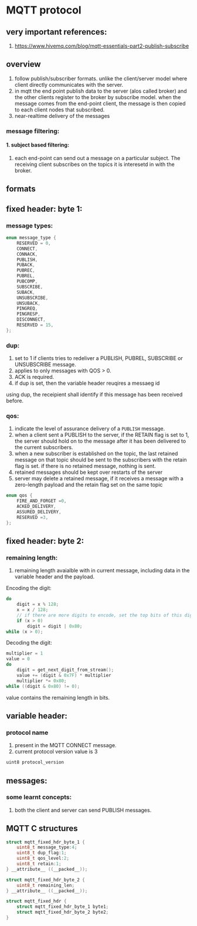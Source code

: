 
# MQTT protocol

## very important references:

1. https://www.hivemq.com/blog/mqtt-essentials-part2-publish-subscribe

## overview

1. follow publish/subscriber formats. unlike the client/server model where client directly communicates with the server.
2. in mqtt the end point publish data to the server (alos called broker) and the other clients register to the broker by subscribe model. when the message comes from the end-point client, the message is then copied to each client nodes that subscribed.
3. near-realtime delivery of the messages

### message filtering:

#### 1. subject based filtering:

1. each end-point can send out a message on a particular subject. The receiving client subscribes on the topics it is interesetd in with the broker.


## formats


## fixed header: byte 1:

### message types:

```c
enum message_type {
    RESERVED = 0,
    CONNECT,
    CONNACK,
    PUBLISH,
    PUBACK,
    PUBREC,
    PUBREL,
    PUBCOMP,
    SUBSCRIBE,
    SUBACK,
    UNSUBSCRIBE,
    UNSUBACK,
    PINGREQ,
    PINGRESP,
    DISCONNECT,
    RESERVED = 15,	
};
```


### dup:

1. set to 1 if clients tries to redeliver a PUBLISH, PUBREL, SUBSCRIBE or UNSUBSCRIBE message.
2. applies to only messages with QOS > 0.
3. ACK is required.
4. if dup is set, then the variable header reuqires a messaeg id

using dup, the receipient shall identify if this message has been received before.

### qos:

1. indicate the level of assurance delivery of a `PUBLISH` message.
2. when a client sent a PUBLISH to the server, if the RETAIN flag is set to 1, the server should hold on to the message after it has been delivered to the current subscribers.
3. when a new subscriber is established on the topic, the last retained message on that topic should be sent to the subscribers with the retain flag is set. if there is no retained message, nothing is sent.
4. retained messages should be kept over restarts of the server
5. server may delete a retained message, if it receives a message with a zero-length payload and the retain flag set on the same topic


```c
enum qos {
    FIRE_AND_FORGET =0,
    ACKED_DELIVERY,
    ASSURED_DELIVERY,
    RESERVED =3,
};
```

## fixed header: byte 2:

### remaining length:

1. remaining length avaialble with in current message, including data in the variable header and the payload.

Encoding the digit:

```c
do
    digit = x % 128;
    x = x / 128;
    // if there are more digits to encode, set the top bits of this digit
    if (x > 0)
        digit = digit | 0x80;
while (x > 0);
```

Decoding the digit:

```c
multiplier = 1
value = 0
do
    digit = get_next_digit_from_stream();
    value += (digit & 0x7F) * multiplier
    multiplier *= 0x80;
while ((digit & 0x80) != 0);
```

value contains the remaining length in bits.


## variable header:

### protocol name

1. present in the MQTT CONNECT message.
2. current protocol version value is 3

```c
uint8 protocol_version
```

## messages:


### some learnt concepts:

1. both the client and server can send PUBLISH messages.

## MQTT C structures

```c
struct mqtt_fixed_hdr_byte_1 {
	uint8_t message_type:4;
	uint8_t dup_flag:1;
	uint8_t qos_level:2;
	uint8_t retain:1;
} __attribute__ ((__packed__));

struct mqtt_fixed_hdr_byte_2 {
	uint8_t remaining_len;
} __attribute__ ((__packed__));

struct mqtt_fixed_hdr {
	struct mqtt_fixed_hdr_byte_1 byte1;
	struct mqtt_fixed_hdr_byte_2 byte2;
}
```
